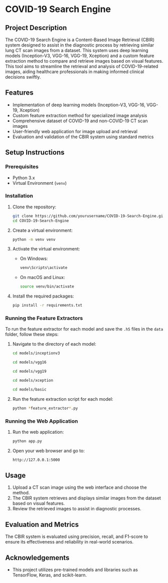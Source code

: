 # COVID-19 Search Engine

## Project Description

The COVID-19 Search Engine is a Content-Based Image Retrieval (CBIR) system designed to assist in the diagnostic process by retrieving similar lung CT scan images from a dataset. This system uses deep learning models (Inception-V3, VGG-16, VGG-19, Xception) and a custom feature extraction method to compare and retrieve images based on visual features. This tool aims to streamline the retrieval and analysis of COVID-19-related images, aiding healthcare professionals in making informed clinical decisions swiftly.

## Features

- Implementation of deep learning models (Inception-V3, VGG-16, VGG-19, Xception)
- Custom feature extraction method for specialized image analysis
- Comprehensive dataset of COVID-19 and non-COVID-19 CT scan images
- User-friendly web application for image upload and retrieval
- Evaluation and validation of the CBIR system using standard metrics

## Setup Instructions

### Prerequisites

- Python 3.x
- Virtual Environment (`venv`)

### Installation

1. Clone the repository:
    ```sh
    git clone https://github.com/yourusername/COVID-19-Search-Engine.git
    cd COVID-19-Search-Engine
    ```

2. Create a virtual environment:
    ```sh
    python -m venv venv
    ```

3. Activate the virtual environment:

    - On Windows:
      ```sh
      venv\Scripts\activate
      ```
    - On macOS and Linux:
      ```sh
      source venv/bin/activate
      ```

4. Install the required packages:
    ```sh
    pip install -r requirements.txt
    ```

### Running the Feature Extractors

To run the feature extractor for each model and save the `.h5` files in the `data` folder, follow these steps:

1. Navigate to the directory of each model:
    ```sh
    cd models/inceptionv3
    ```
    ```sh
    cd models/vgg16
    ```
    ```sh
    cd models/vgg19
    ```
    ```sh
    cd models/xception
    ```
    ```sh
    cd models/basic
    ```

2. Run the feature extraction script for each model:
    ```sh
    python *feature_extractor*.py
    ```

### Running the Web Application

1. Run the web application:
    ```sh
    python app.py
    ```

2. Open your web browser and go to:
    ```sh
    http://127.0.0.1:5000
    ```

## Usage

1. Upload a CT scan image using the web interface and choose the method.
2. The CBIR system retrieves and displays similar images from the dataset based on visual features.
3. Review the retrieved images to assist in diagnostic processes.

## Evaluation and Metrics

The CBIR system is evaluated using precision, recall, and F1-score to ensure its effectiveness and reliability in real-world scenarios.

## Acknowledgements

- This project utilizes pre-trained models and libraries such as TensorFlow, Keras, and scikit-learn.
